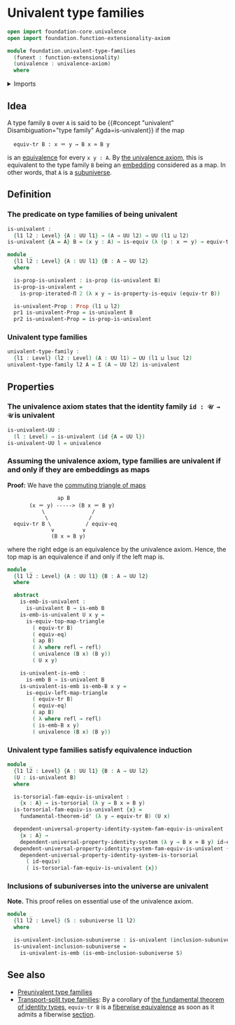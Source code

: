 # Univalent type families

```agda
open import foundation-core.univalence
open import foundation.function-extensionality-axiom

module foundation.univalent-type-families
  (funext : function-extensionality)
  (univalence : univalence-axiom)
  where
```

<details><summary>Imports</summary>

```agda
open import foundation.action-on-identifications-functions
open import foundation.dependent-pair-types
open import foundation.dependent-products-propositions funext
open import foundation.equality-dependent-pair-types funext
open import foundation.equivalences funext
open import foundation.fundamental-theorem-of-identity-types
open import foundation.identity-systems
open import foundation.iterated-dependent-product-types funext
open import foundation.propositions funext univalence
open import foundation.subuniverses funext univalence
open import foundation.telescopes
open import foundation.transport-along-identifications
open import foundation.univalence funext univalence
open import foundation.universal-property-identity-systems funext
open import foundation.universe-levels

open import foundation-core.embeddings
open import foundation-core.function-types
open import foundation-core.identity-types
open import foundation-core.sections
open import foundation-core.torsorial-type-families
```

</details>

## Idea

A type family `B` over `A` is said to be
{{#concept "univalent" Disambiguation="type family" Agda=is-univalent}} if the
map

```text
  equiv-tr B : x ＝ y → B x ≃ B y
```

is an [equivalence](foundation-core.equivalences.md) for every `x y : A`. By
[the univalence axiom](foundation-core.univalence.md), this is equivalent to the
type family `B` being an [embedding](foundation-core.embeddings.md) considered
as a map. In other words, that `A` is a
[subuniverse](foundation.subuniverses.md).

## Definition

### The predicate on type families of being univalent

```agda
is-univalent :
  {l1 l2 : Level} {A : UU l1} → (A → UU l2) → UU (l1 ⊔ l2)
is-univalent {A = A} B = (x y : A) → is-equiv (λ (p : x ＝ y) → equiv-tr B p)

module _
  {l1 l2 : Level} {A : UU l1} {B : A → UU l2}
  where

  is-prop-is-univalent : is-prop (is-univalent B)
  is-prop-is-univalent =
    is-prop-iterated-Π 2 (λ x y → is-property-is-equiv (equiv-tr B))

  is-univalent-Prop : Prop (l1 ⊔ l2)
  pr1 is-univalent-Prop = is-univalent B
  pr2 is-univalent-Prop = is-prop-is-univalent
```

### Univalent type families

```agda
univalent-type-family :
  {l1 : Level} (l2 : Level) (A : UU l1) → UU (l1 ⊔ lsuc l2)
univalent-type-family l2 A = Σ (A → UU l2) is-univalent
```

## Properties

### The univalence axiom states that the identity family `id : 𝒰 → 𝒰` is univalent

```agda
is-univalent-UU :
  (l : Level) → is-univalent (id {A = UU l})
is-univalent-UU l = univalence
```

### Assuming the univalence axiom, type families are univalent if and only if they are embeddings as maps

**Proof:** We have the
[commuting triangle of maps](foundation-core.commuting-triangles-of-maps.md)

```text
                ap B
       (x ＝ y) -----> (B x ＝ B y)
           \               /
            \             /
  equiv-tr B \           / equiv-eq
              ∨         ∨
              (B x ≃ B y)
```

where the right edge is an equivalence by the univalence axiom. Hence, the top
map is an equivalence if and only if the left map is.

```agda
module _
  {l1 l2 : Level} {A : UU l1} {B : A → UU l2}
  where

  abstract
    is-emb-is-univalent :
      is-univalent B → is-emb B
    is-emb-is-univalent U x y =
      is-equiv-top-map-triangle
        ( equiv-tr B)
        ( equiv-eq)
        ( ap B)
        ( λ where refl → refl)
        ( univalence (B x) (B y))
        ( U x y)

    is-univalent-is-emb :
      is-emb B → is-univalent B
    is-univalent-is-emb is-emb-B x y =
      is-equiv-left-map-triangle
        ( equiv-tr B)
        ( equiv-eq)
        ( ap B)
        ( λ where refl → refl)
        ( is-emb-B x y)
        ( univalence (B x) (B y))
```

### Univalent type families satisfy equivalence induction

```agda
module _
  {l1 l2 : Level} {A : UU l1} {B : A → UU l2}
  (U : is-univalent B)
  where

  is-torsorial-fam-equiv-is-univalent :
    {x : A} → is-torsorial (λ y → B x ≃ B y)
  is-torsorial-fam-equiv-is-univalent {x} =
    fundamental-theorem-id' (λ y → equiv-tr B) (U x)

  dependent-universal-property-identity-system-fam-equiv-is-univalent :
    {x : A} →
    dependent-universal-property-identity-system (λ y → B x ≃ B y) id-equiv
  dependent-universal-property-identity-system-fam-equiv-is-univalent {x} =
    dependent-universal-property-identity-system-is-torsorial
      ( id-equiv)
      ( is-torsorial-fam-equiv-is-univalent {x})
```

### Inclusions of subuniverses into the universe are univalent

**Note.** This proof relies on essential use of the univalence axiom.

```agda
module _
  {l1 l2 : Level} (S : subuniverse l1 l2)
  where

  is-univalent-inclusion-subuniverse : is-univalent (inclusion-subuniverse S)
  is-univalent-inclusion-subuniverse =
    is-univalent-is-emb (is-emb-inclusion-subuniverse S)
```

## See also

- [Preunivalent type families](foundation.preunivalent-type-families.md)
- [Transport-split type families](foundation.transport-split-type-families.md):
  By a corollary of
  [the fundamental theorem of identity types](foundation.fundamental-theorem-of-identity-types.md),
  `equiv-tr B` is a
  [fiberwise equivalence](foundation-core.families-of-equivalences.md) as soon
  as it admits a fiberwise [section](foundation-core.sections.md).
